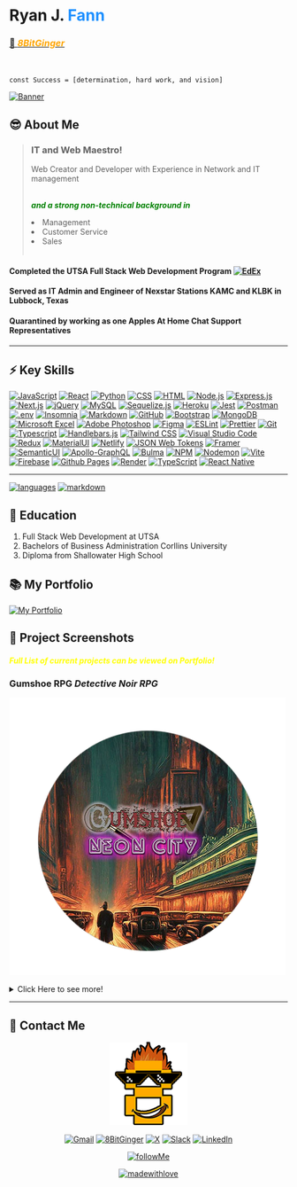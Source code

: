 # **Ryan J. <span style="color:dodgerblue"> Fann </span>**

### <a href="#contact"> 👾 <span style="color:orange"> **_8BitGinger_** </span> </a>

```


const Success = [determination, hard work, and vision]

```

[![Banner](./screenshots/facebookBannerV2.jpg)](https://ryanfann.netlify.app/)

## 😎 About Me

> ### IT and Web Maestro!
>
> Web Creator and Developer with Experience in Network and IT management
>
> <span style="color:green"> <br> **_and a strong non-technical background in_** </span>
>
> <li>Management</li>
> <li>Customer Service</li>
> <li>Sales</li>
> <br>

#### Completed the UTSA Full Stack Web Development Program [![EdEx](https://img.shields.io/badge/Edx-193A3E?style=for-the-badge&logo=edx&logoColor=white)](https://bootcamp.utsa.edu/coding/landing-b5a/?s=Google-Brand_Tier-1_&dki=Learn%20Coding%20and%20More%20Online&pkw=%2But%20%2Bsan%20%2Bantonio%20%2Bcoding&pcrid=464375785329&pmt=b&utm_source=google&utm_medium=cpc&utm_campaign=GGL%7CUT-SAN-ANTONIO%7CSEM%7CCODING%7C-%7COFL%7CTIER-1%7CALL%7CBRD%7CBMM%7CCore%7CGeneral&utm_term=%2But%20%2Bsan%20%2Bantonio%20%2Bcoding&s=google&k=%2But%20%2Bsan%20%2Bantonio%20%2Bcoding&utm_adgroupid=108681621083&utm_locationphysicalms=9028005&utm_matchtype=b&utm_network=g&utm_device=c&utm_content=464375785329&utm_placement=&gad_source=1&gclid=Cj0KCQjwwMqvBhCtARIsAIXsZpa7GHpSLYE-gr0cu5473O8gvKw7f1UQzreP2ZFJIjCDqbEQl_oglDQaAoAXEALw_wcB&gclsrc=aw.ds)

#### Served as IT Admin and Engineer of Nexstar Stations KAMC and KLBK in Lubbock, Texas

#### Quarantined by working as one Apples At Home Chat Support Representatives

---

## ⚡ Key Skills

[![JavaScript](https://img.shields.io/badge/JavaScript-F7DF1E?style=for-the-badge&logo=javascript&logoColor=black)]()
[![React](https://img.shields.io/badge/React-20232A?style=for-the-badge&logo=react&logoColor=61DAFB)]()
[![Python](https://img.shields.io/badge/Python-3776AB?style=for-the-badge&logo=python&logoColor=white)]()
[![CSS](https://img.shields.io/badge/CSS-239120?&style=for-the-badge&logo=css3&logoColor=white)]()
[![HTML](https://img.shields.io/badge/HTML5-E34F26?style=for-the-badge&logo=html5&logoColor=white)]()
[![Node.js](https://img.shields.io/badge/Node.js-43853D?style=for-the-badge&logo=node.js&logoColor=white)]()
[![Express.js](https://img.shields.io/badge/Express-000000.svg?style=for-the-badge&logo=Express&logoColor=white)]()
[![Next.js](https://img.shields.io/badge/Next-black?style=for-the-badge&logo=next.js&logoColor=white)]()
[![jQuery](https://img.shields.io/badge/jQuery-0769AD.svg?style=for-the-badge&logo=jQuery&logoColor=white)]()
[![MySQL](https://img.shields.io/badge/MySQL-00000F?style=for-the-badge&logo=mysql&logoColor=white)]()
[![Sequelize.js](https://img.shields.io/badge/sequelize-323330?style=for-the-badge&logo=sequelize&logoColor=blue)]()
[![Heroku](https://img.shields.io/badge/Heroku-430098?style=for-the-badge&logo=heroku&logoColor=white)]()
[![Jest](https://img.shields.io/badge/Jest-323330?style=for-the-badge&logo=Jest&logoColor=white)]()
[![Postman](https://img.shields.io/badge/Postman-FF6C37.svg?style=for-the-badge&logo=Postman&logoColor=white)]()
[![.env](https://img.shields.io/badge/.ENV-ECD53F.svg?style=for-the-badge&logo=dotenv&logoColor=black)]()
[![Insomnia](https://img.shields.io/badge/Insomnia-4000BF.svg?style=for-the-badge&logo=Insomnia&logoColor=white)]()
[![Markdown](https://img.shields.io/badge/Markdown-000000?style=for-the-badge&logo=markdown&logoColor=white)]()
[![GitHub](https://img.shields.io/badge/GitHub-181717.svg?style=for-the-badge&logo=GitHub&logoColor=white)]()
[![Bootstrap](https://img.shields.io/badge/Bootstrap-563D7C?style=for-the-badge&logo=bootstrap&logoColor=white)]()
[![MongoDB](https://img.shields.io/badge/MongoDB-4EA94B?style=for-the-badge&logo=mongodb&logoColor=white)]()
[![Microsoft Excel](https://img.shields.io/badge/Microsoft_Excel-217346?style=for-the-badge&logo=microsoft-excel&logoColor=white)]()
[![Adobe Photoshop](https://img.shields.io/badge/Adobe%20Photoshop-31A8FF?style=for-the-badge&logo=Adobe%20Photoshop&logoColor=black)]()
[![Figma](https://img.shields.io/badge/Figma-F24E1E?style=for-the-badge&logo=figma&logoColor=white)]()
[![ESLint](https://img.shields.io/badge/eslint-3A33D1?style=for-the-badge&logo=eslint&logoColor=white)]()
[![Prettier](https://img.shields.io/badge/prettier-1A2C34?style=for-the-badge&logo=prettier&logoColor=F7BA3E)]()
[![Git](https://img.shields.io/badge/GIT-E44C30?style=for-the-badge&logo=git&logoColor=white)]()
[![Typescript](https://img.shields.io/badge/TypeScript-007ACC?style=for-the-badge&logo=typescript&logoColor=white)]()
[![Handlebars.js](https://img.shields.io/badge/Handlebars%20js-f0772b?style=for-the-badge&logo=handlebarsdotjs&logoColor=black)]()
[![Tailwind CSS](https://img.shields.io/badge/Tailwind_CSS-38B2AC?style=for-the-badge&logo=tailwind-css&logoColor=white)]()
[![Visual Studio Code](https://img.shields.io/badge/Visual%20Studio%20Code-0078d7.svg?style=for-the-badge&logo=visual-studio-code&logoColor=white)]()
[![Redux](https://img.shields.io/badge/Redux-593D88?style=for-the-badge&logo=redux&logoColor=white)]()
[![MaterialUI](https://img.shields.io/badge/Material--UI-0081CB?style=for-the-badge&logo=material-ui&logoColor=white)]()
[![Netlify](https://img.shields.io/badge/Netlify-00C7B7?style=for-the-badge&logo=netlify&logoColor=white)]()
[![JSON Web Tokens](https://img.shields.io/badge/json%20web%20tokens-323330?style=for-the-badge&logo=json-web-tokens&logoColor=pink)]()
[![Framer](https://img.shields.io/badge/Framer-black?style=for-the-badge&logo=framer&logoColor=blue)]()
[![SemanticUI](https://img.shields.io/badge/semantic%20ui%20react-35BDB2?style=for-the-badge&logo=semanticuireact&logoColor=white)]()
[![Apollo-GraphQL](https://img.shields.io/badge/-ApolloGraphQL-311C87?style=for-the-badge&logo=apollo-graphql)]()
[![Bulma](https://img.shields.io/badge/bulma-00D0B1?style=for-the-badge&logo=bulma&logoColor=white)]()
[![NPM](https://img.shields.io/badge/NPM-%23CB3837.svg?style=for-the-badge&logo=npm&logoColor=white)]()
[![Nodemon](https://img.shields.io/badge/NODEMON-%23323330.svg?style=for-the-badge&logo=nodemon&logoColor=%BBDEAD)]()
[![Vite](https://img.shields.io/badge/vite-%23646CFF.svg?style=for-the-badge&logo=vite&logoColor=white)]()
[![Firebase](https://img.shields.io/badge/firebase-%23039BE5.svg?style=for-the-badge&logo=firebase)]()
[![Github Pages](https://img.shields.io/badge/github%20pages-121013?style=for-the-badge&logo=github&logoColor=white)]()
[![Render](https://img.shields.io/badge/Render-%46E3B7.svg?style=for-the-badge&logo=render&logoColor=white)]()
[![TypeScript](https://img.shields.io/badge/typescript-%23007ACC.svg?style=for-the-badge&logo=typescript&logoColor=white)]()
[![React Native](https://img.shields.io/badge/React_Native-20232A?style=for-the-badge&logo=react&logoColor=61DAFB)]()

<!-- [![Matplotlib](https://img.shields.io/badge/Matplotlib-%23ffffff.svg?style=for-the-badge&logo=Matplotlib&logoColor=black)]()
[![Docker](https://img.shields.io/badge/docker-%230db7ed.svg?style=for-the-badge&logo=docker&logoColor=white)]()
[![ChatGPT](https://img.shields.io/badge/chatGPT-74aa9c?style=for-the-badge&logo=openai&logoColor=white)]() -->
<!-- [![Socket.io](https://img.shields.io/badge/Socket.io-black?style=for-the-badge&logo=socket.io&badgeColor=010101)]() -->
<!-- [![Chart.js](https://img.shields.io/badge/chart.js-F5788D.svg?style=for-the-badge&logo=chart.js&logoColor=white)]()
[![Angular](https://img.shields.io/badge/angular-%23DD0031.svg?style=for-the-badge&logo=angular&logoColor=white)]()
[![Three.js](https://img.shields.io/badge/threejs-black?style=for-the-badge&logo=three.js&logoColor=white)]()
[![Webpack](https://img.shields.io/badge/webpack-%238DD6F9.svg?style=for-the-badge&logo=webpack&logoColor=black)]()
[![Stripe](https://img.shields.io/badge/Stripe-626CD9?style=for-the-badge&logo=Stripe&logoColor=white)]()
[![PHP](https://img.shields.io/badge/PHP-777BB4?style=for-the-badge&logo=php&logoColor=white)]()
[![Vue](https://img.shields.io/badge/Vue.js-35495E?style=for-the-badge&logo=vue.js&logoColor=4FC08D)]()


-->

---

[![languages](https://github-readme-stats.vercel.app/api/top-langs/?username=8BitGinger&theme=blue-green)]()
[![markdown](https://github-readme-stats.vercel.app/api?username=8BitGinger&theme=blue-green)]()

## 🏫 Education

1. Full Stack Web Development at UTSA
2. Bachelors of Business Administration Corllins University
3. Diploma from Shallowater High School

## 📚 My Portfolio

[![My Portfolio](https://img.shields.io/static/v1?label=My&message=Portfolio&color=31a8ff&style=for-the-badge)](https://ryanfann.netlify.app/)

## 🔭 Project Screenshots

#### <span style="color:yellow"> **_Full List of current projects can be viewed on Portfolio!_** </span>

### Gumshoe RPG **_Detective Noir RPG_**

[![screenshot](./screenshots/gumshoe-RM.png)](https://gumshoe.vercel.app/)

<details closed>
<summary>Click Here to see more!</summary>
<br>

Click the image to view the live project!

### Social Up **_AI Powered Social Media Content Upscaler_**

[![screenshot](./screenshots/socialUp-RM.png)](https://social-up.vercel.app/)

### Social Eyes **_The Anti-Social Media_**

[![screenshot](./screenshots/socialEyes-RM.png)](https://antisocialeyes.onrender.com/)

### AI Image Generator **_Text to Image Generator OpenAI_**

[![screenshot](./screenshots/aiGen-RM.png)](https://aigen-dth3.onrender.com/)

### Weekly Moodal **_Mental Health Tracker_**

[![screenshot](./screenshots/moodal-RM.png)](https://jameslwilson364.github.io/weeklyMoodal/)

### Workforce Manager **_Back-End CRM_**

[![screenshot](./screenshots/workforce-RM.png)](https://8bitginger.github.io/workforceManager/)

</details>

---

<a id="contact"></a>

## 📱 Contact Me

<div align="center">

[![contactIcon](./screenshots/8bit-smallContact.png)](https://ryanfann.netlify.app/)

[![Gmail](https://img.shields.io/badge/Gmail-EA4335.svg?style=for-the-badge&logo=Gmail&logoColor=white)](mailto:ryan.fann@gmail.com)
[![8BitGinger](https://img.shields.io/badge/GitHub-181717.svg?style=for-the-badge&logo=GitHub&logoColor=white)](https://github.com/8BitGinger)
[![X](https://img.shields.io/badge/X-%23000000.svg?style=for-the-badge&logo=X&logoColor=white)](https://twitter.com/the8bitginger)
[![Slack](https://img.shields.io/badge/Slack-4A154B.svg?style=for-the-badge&logo=Slack&logoColor=white)](https://utsavirtfsfpt-gvi3942.slack.com/team/U05MCKH85D4)
[![LinkedIn](https://img.shields.io/badge/linkedin-%230077B5.svg?style=for-the-badge&logo=linkedin&logoColor=white)](https://www.linkedin.com/in/ryanfanntastic/)

[![followMe](https://img.shields.io/github/followers/8BitGinger.svg?style=social&label=Follow&maxAge=2592000)](https://github.com/8BitGinger)

<p align="center">

[![madewithlove](http://ForTheBadge.com/images/badges/built-with-love.svg)](https://ryanfann.netlify.app/)

</p>
</div>
